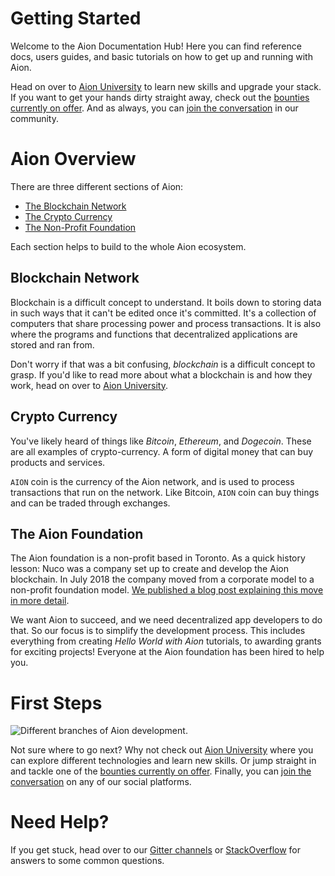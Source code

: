 # Getting Started

Welcome to the Aion Documentation Hub! Here you can find reference docs, users guides, and basic tutorials on how to get up and running with Aion.

Head on over to [Aion University](https://learn.aion.network) to learn new skills and upgrade your stack. If you want to get your hands dirty straight away, check out the [bounties currently on offer](http://aion.network/bounty/). And as always, you can [join the conversation](https://aion.network/community/) in our community.

# Aion Overview

There are three different sections of Aion:

- [The Blockchain Network](#section-blockchain-network)
- [The Crypto Currency](#section-crypto-currency)
- [The Non-Profit Foundation](#section-the-aion-foundation)

Each section helps to build to the whole Aion ecosystem.

## Blockchain Network

Blockchain is a difficult concept to understand. It boils down to storing data in such ways that it can't be edited once it's committed. It's a collection of computers that share processing power and process transactions. It is also where the programs and functions that decentralized applications are stored and ran from.

Don't worry if that was a bit confusing, *blockchain* is a difficult concept to grasp. If you'd like to read more about what a blockchain is and how they work, head on over to [Aion University](https://learn.aion.network/docs/what-is-a-blockchain-network).

## Crypto Currency

You've likely heard of things like *Bitcoin*, *Ethereum*, and *Dogecoin*. These are all examples of crypto-currency. A form of digital money that can buy products and services.

`AION` coin is the currency of the Aion network, and is used to process transactions that run on the network. Like Bitcoin, `AION` coin can buy things and can be traded through exchanges.

## The Aion Foundation

The Aion foundation is a non-profit based in Toronto. As a quick history lesson: Nuco was a company set up to create and develop the Aion blockchain. In July 2018 the company moved from a corporate model to a non-profit foundation model. [We published a blog post explaining this move in more detail](https://blog.aion.network/aion-foundation-launches-cd908d00a586).

We want Aion to succeed, and we need decentralized app developers to do that. So our focus is to simplify the development process. This includes everything from creating *Hello World with Aion* tutorials, to awarding grants for exciting projects! Everyone at the Aion foundation has been hired to help you.

# First Steps

![Different branches of Aion development.](https://files.readme.io/e548293-things-to-do-with-aion.png)

Not sure where to go next? Why not check out [Aion University](https://learn.aion.network) where you can explore different technologies and learn new skills. Or jump straight in and tackle one of the [bounties currently on offer](http://aion.network/bounty/). Finally, you can [join the conversation](https://aion.network/community/) on any of our social platforms.

# Need Help?

If you get stuck, head over to our [Gitter channels](https://gitter.im/aionnetwork/Lobby) or [StackOverflow](https://stackoverflow.com/search?q=aion) for answers to some common questions.